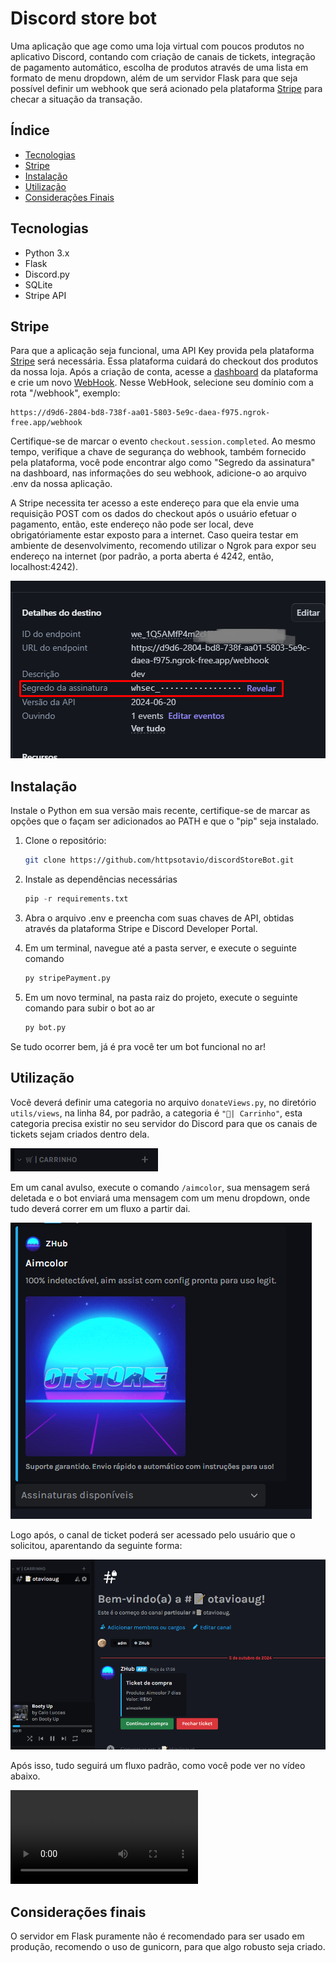# Discord store bot

Uma aplicação que age como uma loja virtual com poucos produtos no aplicativo Discord, contando com criação de canais de tickets, integração de pagamento automático, escolha de produtos através de uma lista em formato de menu dropdown, além de um servidor Flask para que seja possível definir um webhook que será acionado pela plataforma [Stripe](https://stripe.com/br) para checar a situação da transação.

## Índice

- [Tecnologias](#tecnologias)
- [Stripe](#stripe)
- [Instalação](#instalação)
- [Utilização](#utilização)
- [Considerações Finais](#consideraçõesfinais)

## Tecnologias

- Python 3.x
- Flask
- Discord.py
- SQLite
- Stripe API

## Stripe

Para que a aplicação seja funcional, uma API Key provida pela plataforma [Stripe](https://stripe.com/br) será necessária. Essa plataforma cuidará do checkout dos produtos da nossa loja. Após a criação de conta, acesse a [dashboard](https://dashboard.stripe.com) da plataforma e crie um novo [WebHook](https://dashboard.stripe.com/test/workbench/webhooks). Nesse WebHook, selecione seu domínio com a rota "/webhook", exemplo:

```
https://d9d6-2804-bd8-738f-aa01-5803-5e9c-daea-f975.ngrok-free.app/webhook
```

Certifique-se de marcar o evento ```checkout.session.completed```. Ao mesmo tempo, verifique a chave de segurança do webhook, também fornecido pela plataforma, você pode encontrar algo como "Segredo da assinatura" na dashboard, nas informações do seu webhook, adicione-o ao arquivo .env da nossa aplicação.

A Stripe necessita ter acesso a este endereço para que ela envie uma requisição POST com os dados do checkout após o usuário efetuar o pagamento, então, este endereço não pode ser local, deve obrigatóriamente estar exposto para a internet. Caso queira testar em ambiente de desenvolvimento, recomendo utilizar o Ngrok para expor seu endereço na internet (por padrão, a porta aberta é 4242, então, localhost:4242).

![Secret](images/webhook_secret.png)

## Instalação

Instale o Python em sua versão mais recente, certifique-se de marcar as opções que o façam ser adicionados ao PATH e que o "pip" seja instalado.
1. Clone o repositório:

    ```bash
    git clone https://github.com/httpsotavio/discordStoreBot.git
    ```

2. Instale as dependências necessárias

    ```python
    pip -r requirements.txt
    ```

3. Abra o arquivo .env e preencha com suas chaves de API, obtidas através da plataforma Stripe e Discord Developer Portal.

4. Em um terminal, navegue até a pasta server, e execute o seguinte comando

    ```python
    py stripePayment.py
    ```

5. Em um novo terminal, na pasta raiz do projeto, execute o seguinte comando para subir o bot ao ar

    ```python
    py bot.py
    ```

Se tudo ocorrer bem, já é pra você ter um bot funcional no ar!

## Utilização

Você deverá definir uma categoria no arquivo `donateViews.py`, no diretório `utils/views`, na linha 84, por padrão, a categoria é `"🛒| Carrinho"`, esta categoria precisa existir no seu servidor do Discord para que os canais de tickets sejam criados dentro dela.

![Carrinho](images/carrinho.png)

Em um canal avulso, execute o comando `/aimcolor`, sua mensagem será deletada e o bot enviará uma mensagem com um menu dropdown, onde tudo deverá correr em um fluxo a partir dai.

![Aimcolor](images/aimcolor.png)

Logo após, o canal de ticket poderá ser acessado pelo usuário que o solicitou, aparentando da seguinte forma:

![Ticket](images/ticket.png)

Após isso, tudo seguirá um fluxo padrão, como você pode ver no vídeo abaixo.

![Demo](demo.mp4)

## Considerações finais

O servidor em Flask puramente não é recomendado para ser usado em produção, recomendo o uso de gunicorn, para que algo robusto seja criado.